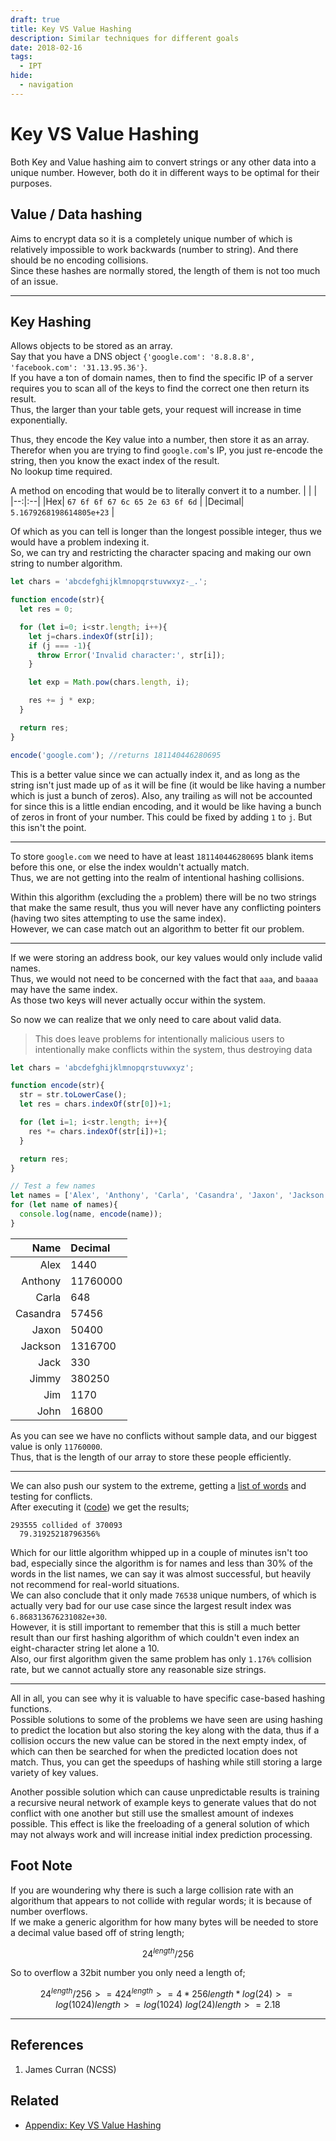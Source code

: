 ```yaml
---
draft: true
title: Key VS Value Hashing
description: Similar techniques for different goals
date: 2018-02-16
tags:
  - IPT
hide:
  - navigation
---
```


# Key VS Value Hashing

Both Key and Value hashing aim to convert strings or any other data into a unique number. However, both do it in different ways to be optimal for their purposes.

## Value / Data hashing
Aims to encrypt data so it is a completely unique number of which is relatively impossible to work backwards (number to string). And there should be no encoding collisions.  
Since these hashes are normally stored, the length of them is not too much of an issue.

---

## Key Hashing
Allows objects to be stored as an array.  
Say that you have a DNS object ``{'google.com': '8.8.8.8', 'facebook.com': '31.13.95.36'}``.  
If you have a ton of domain names, then to find the specific IP of a server requires you to scan all of the keys to find the correct one then return its result.  
Thus, the larger than your table gets, your request will increase in time exponentially.  

Thus, they encode the Key value into a number, then store it as an array.  
Therefor when you are trying to find ``google.com``'s IP, you just re-encode the string, then you know the exact index of the result.  
No lookup time required.  

A method on encoding that would be to literally convert it to a number.
| | |
|--:|:--|
|Hex| ``67 6f 6f 67 6c 65 2e 63 6f 6d`` |
|Decimal| ``5.1679268198614805e+23`` |

Of which as you can tell is longer than the longest possible integer, thus we would have a problem indexing it.  
So, we can try and restricting the character spacing and making our own string to number algorithm.
```javascript
let chars = 'abcdefghijklmnopqrstuvwxyz-_.';

function encode(str){
  let res = 0;

  for (let i=0; i<str.length; i++){
    let j=chars.indexOf(str[i]);
    if (j === -1){
      throw Error('Invalid character:', str[i]);
    }

    let exp = Math.pow(chars.length, i);

    res += j * exp;
  }

  return res;
}

encode('google.com'); //returns 181140446280695
```
This is a better value since we can actually index it, and as long as the string isn't just made up of ``a``s it will be fine (it would be like having a number which is just a bunch of zeros). Also, any trailing ``a``s will not be accounted for since this is a little endian encoding, and it would be like having a bunch of zeros in front of your number. This could be fixed by adding ``1`` to ``j``. But this isn't the point.  

---

To store ``google.com`` we need to have at least ``181140446280695`` blank items before this one, or else the index wouldn't actually match.  
Thus, we are not getting into the realm of intentional hashing collisions.  

Within this algorithm (excluding the ``a`` problem) there will be no two strings that make the same result, thus you will never have any conflicting pointers (having two sites attempting to use the same index).  
However, we can case match out an algorithm to better fit our problem.  

---

If we were storing an address book, our key values would only include valid names.  
Thus, we would not need to be concerned with the fact that ``aaa``, and ``baaaa`` may have the same index.  
As those two keys will never actually occur within the system.  

So now we can realize that we only need to care about valid data.
> This does leave problems for intentionally malicious users to intentionally make conflicts within the system, thus destroying data
```javascript
let chars = 'abcdefghijklmnopqrstuvwxyz';

function encode(str){
  str = str.toLowerCase();
  let res = chars.indexOf(str[0])+1;

  for (let i=1; i<str.length; i++){
    res *= chars.indexOf(str[i])+1;
  }

  return res;
}

// Test a few names
let names = ['Alex', 'Anthony', 'Carla', 'Casandra', 'Jaxon', 'Jackson', 'Jack', 'Jimmy', 'Jim', 'John'];
for (let name of names){
  console.log(name, encode(name));
}
```

| Name | Decimal |
|--:|:--|
Alex|1440
Anthony|11760000
Carla|648
Casandra|57456
Jaxon|50400
Jackson|1316700
Jack|330
Jimmy|380250
Jim|1170
John|16800

As you can see we have no conflicts without sample data, and our biggest value is only ``11760000``.  
Thus, that is the length of our array to store these people efficiently.

---

We can also push our system to the extreme, getting a [list of words](https://raw.githubusercontent.com/dwyl/english-words/master/words_alpha.txt) and testing for conflicts.  
After executing it ([code](/code/4-1.js)) we get the results;
```
293555 collided of 370093
  79.31925218796356% 
```
Which for our little algorithm whipped up in a couple of minutes isn't too bad, especially since the algorithm is for names and less than 30% of the words in the list names, we can say it was almost successful, but heavily not recommend for real-world situations.  
We can also conclude that it only made ``76538`` unique numbers, of which is actually very bad for our use case since the largest result index was ``6.868313676231082e+30``.  
However, it is still important to remember that this is still a much better result than our first hashing algorithm of which couldn't even index an eight-character string let alone a 10.  
Also, our first algorithm given the same problem has only ``1.176%`` collision rate, but we cannot actually store any reasonable size strings.

---

All in all, you can see why it is valuable to have specific case-based hashing functions.  
Possible solutions to some of the problems we have seen are using hashing to predict the location but also storing the key along with the data, thus if a collision occurs the new value can be stored in the next empty index, of which can then be searched for when the predicted location does not match. Thus, you can get the speedups of hashing while still storing a large variety of key values.  

Another possible solution which can cause unpredictable results is training a recursive neural network of example keys to generate values that do not conflict with one another but still use the smallest amount of indexes possible. This effect is like the freeloading of a general solution of which may not always work and will increase initial index prediction processing.

## Foot Note
If you are woundering why there is such a large collision rate with an algorithum that appears to not collide with regular words; it is because of number overflows.  
If we make a generic algorithm for how many bytes will be needed to store a decimal value based off of string length;
```math
{24} ^ {length} / 256
```
So to overflow a 32bit number you only need a length of;
```math
{24} ^ {length} / 256 >= 4
{24} ^ {length} >= 4 * 256
length * log(24) >= log(1024)
length >= { log(1024) } \ log(24)
length >= 2.18
```

---

## References
1. James Curran (NCSS)

## Related
* [Appendix: Key VS Value Hashing](/p?5)
